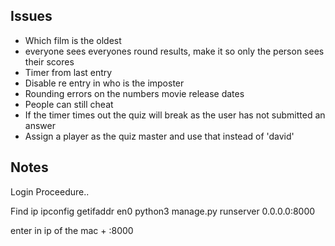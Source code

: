 ## Issues
- Which film is the oldest
- everyone sees everyones round results, make it so only the person sees their scores
- Timer from last entry
- Disable re entry in who is the imposter
- Rounding errors on the numbers movie release dates
- People can still cheat
- If the timer times out the quiz will break as the user has not submitted an answer
- Assign a player as the quiz master and use that instead of 'david'


## Notes
Login Proceedure..

Find ip
ipconfig getifaddr en0
python3 manage.py runserver 0.0.0.0:8000

enter in ip of the mac + :8000


